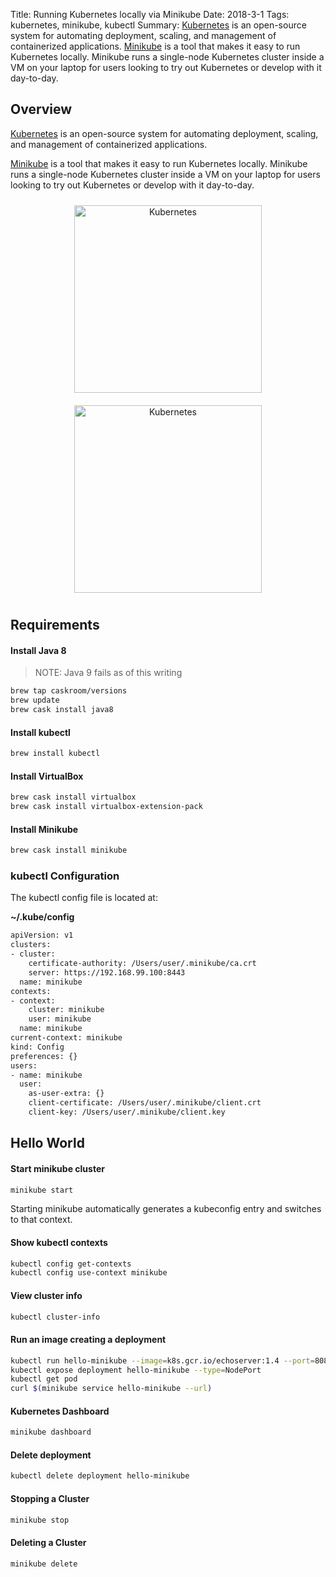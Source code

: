 Title: Running Kubernetes locally via Minikube
Date: 2018-3-1
Tags: kubernetes, minikube, kubectl
Summary: [Kubernetes](https://kubernetes.io) is an open-source system for automating deployment, scaling, and management of containerized applications.  [Minikube](https://github.com/kubernetes/minikube) is a tool that makes it easy to run Kubernetes locally. Minikube runs a single-node Kubernetes cluster inside a VM on your laptop for users looking to try out Kubernetes or develop with it day-to-day.

## Overview

[Kubernetes](https://kubernetes.io) is an open-source system for automating deployment, scaling, and management of containerized applications.

[Minikube](https://github.com/kubernetes/minikube) is a tool that makes it easy to run Kubernetes locally. Minikube runs a single-node Kubernetes cluster inside a VM on your laptop for users looking to try out Kubernetes or develop with it day-to-day.

<p align="center">
<img src="images/logos/kubernetes_logo.png" alt="Kubernetes" width="300" hspace="100" vspace="10">
<img src="images/logos/kubernetes_name.png" alt="Kubernetes" width="300" hspace="100" vspace="10">
</p>

## Requirements

#### Install Java 8

> NOTE: Java 9 fails as of this writing

```sh
brew tap caskroom/versions
brew update
brew cask install java8
```

#### Install kubectl
```sh
brew install kubectl
```

#### Install VirtualBox
```sh
brew cask install virtualbox
brew cask install virtualbox-extension-pack
```

#### Install Minikube
```sh
brew cask install minikube
```

### kubectl Configuration

The kubectl config file is located at:

**~/.kube/config**

```sh
apiVersion: v1
clusters:
- cluster:
    certificate-authority: /Users/user/.minikube/ca.crt
    server: https://192.168.99.100:8443
  name: minikube
contexts:
- context:
    cluster: minikube
    user: minikube
  name: minikube
current-context: minikube
kind: Config
preferences: {}
users:
- name: minikube
  user:
    as-user-extra: {}
    client-certificate: /Users/user/.minikube/client.crt
    client-key: /Users/user/.minikube/client.key
```

## Hello World

#### Start minikube cluster
```sh
minikube start
```

Starting minikube automatically generates a kubeconfig entry and switches to that context.

#### Show kubectl contexts
```sh
kubectl config get-contexts
kubectl config use-context minikube
```

#### View cluster info
```sh
kubectl cluster-info
```

#### Run an image creating a deployment
```sh
kubectl run hello-minikube --image=k8s.gcr.io/echoserver:1.4 --port=8080
kubectl expose deployment hello-minikube --type=NodePort
kubectl get pod
curl $(minikube service hello-minikube --url)
```

#### Kubernetes Dashboard
```sh
minikube dashboard
```

#### Delete deployment
```sh
kubectl delete deployment hello-minikube
```

#### Stopping a Cluster
```sh
minikube stop
```

#### Deleting a Cluster
```sh
minikube delete
```
